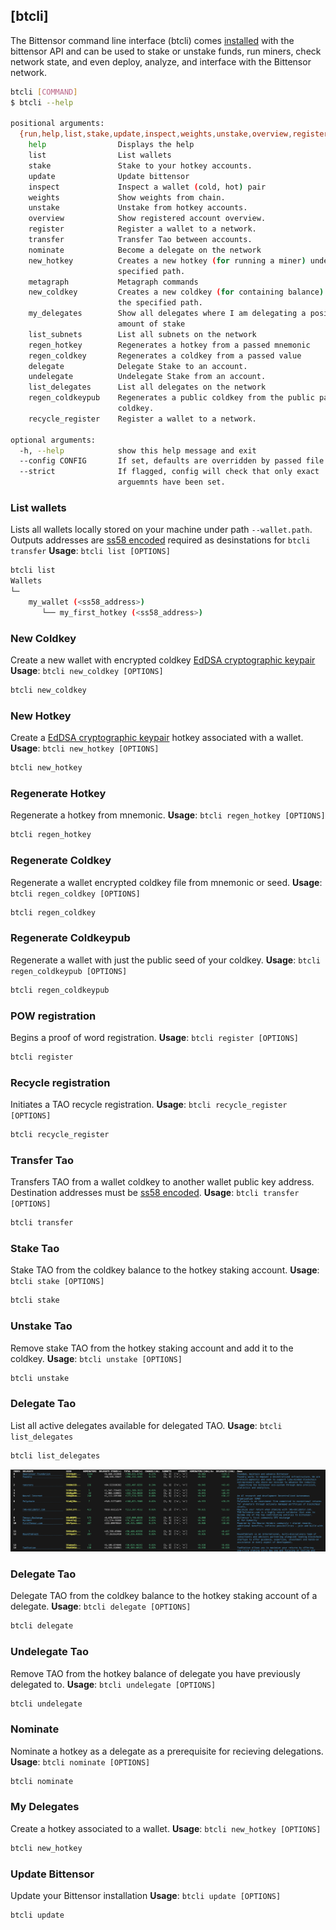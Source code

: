 
## [btcli]


The Bittensor command line interface (btcli) comes [installed](getting-started/installation) with the bittensor API and can be used to stake or unstake funds, run miners, check network state, and even deploy, analyze, and interface with the Bittensor network.



<Accordion title="_basic commands">

```bash dark
btcli [COMMAND]
$ btcli --help

positional arguments:
  {run,help,list,stake,update,inspect,weights,unstake,overview,register,transfer,nominate,new_hotkey,metagraph,new_coldkey,my_delegates,list_subnets,regen_hotkey,regen_coldkey,delegate,undelegate,list_delegates,regen_coldkeypub,recycle_register}
    help                Displays the help
    list                List wallets
    stake               Stake to your hotkey accounts.
    update              Update bittensor
    inspect             Inspect a wallet (cold, hot) pair
    weights             Show weights from chain.
    unstake             Unstake from hotkey accounts.
    overview            Show registered account overview.
    register            Register a wallet to a network.
    transfer            Transfer Tao between accounts.
    nominate            Become a delegate on the network
    new_hotkey          Creates a new hotkey (for running a miner) under the
                        specified path.
    metagraph           Metagraph commands
    new_coldkey         Creates a new coldkey (for containing balance) under
                        the specified path.
    my_delegates        Show all delegates where I am delegating a positive
                        amount of stake
    list_subnets        List all subnets on the network
    regen_hotkey        Regenerates a hotkey from a passed mnemonic
    regen_coldkey       Regenerates a coldkey from a passed value
    delegate            Delegate Stake to an account.
    undelegate          Undelegate Stake from an account.
    list_delegates      List all delegates on the network
    regen_coldkeypub    Regenerates a public coldkey from the public part of the
                        coldkey.
    recycle_register    Register a wallet to a network.

optional arguments:
  -h, --help            show this help message and exit
  --config CONFIG       If set, defaults are overridden by passed file.
  --strict              If flagged, config will check that only exact
                        arguemnts have been set.
```

</Accordion>


<Accordion title="_wallets">

### List wallets
Lists all wallets locally stored on your machine under path `--wallet.path`. Outputs addresses are [ss58 encoded](https://docs.substrate.io/reference/address-formats/#:~:text=case%20L%20(l)-,Address%20type,address%20bytes%20that%20follow%20it.&text=Simple%20account%2Faddress%2Fnetwork%20identifier,directly%20as%20such%20an%20identifier) required as desinstations for ```btcli transfer```
**Usage**: ```btcli list [OPTIONS]```
```bash dark
btcli list
Wallets
└─
    my_wallet (<ss58_address>)
       └── my_first_hotkey (<ss58_address>)
```
### New Coldkey
Create a new wallet with encrypted coldkey [EdDSA cryptographic keypair](https://en.wikipedia.org/wiki/EdDSA#Ed25519)
**Usage**: ```btcli new_coldkey [OPTIONS]```
```bash dark
btcli new_coldkey
```

### New Hotkey
Create a [EdDSA cryptographic keypair](https://en.wikipedia.org/wiki/EdDSA#Ed25519) hotkey associated with a wallet.
**Usage**: ```btcli new_hotkey [OPTIONS]```
```bash dark
btcli new_hotkey
```

### Regenerate Hotkey
Regenerate a hotkey from mnemonic.
**Usage**: ```btcli regen_hotkey [OPTIONS]```
```bash dark
btcli regen_hotkey
```

### Regenerate Coldkey
Regenerate a wallet encrypted coldkey file from mnemonic or seed.
**Usage**: ```btcli regen_coldkey [OPTIONS]```
```bash dark
btcli regen_coldkey
```

### Regenerate Coldkeypub
Regenerate a wallet with just the public seed of your coldkey.
**Usage**: ```btcli regen_coldkeypub [OPTIONS]```
```bash dark
btcli regen_coldkeypub
```
</Accordion>



<Accordion title="Registration">

### POW registration
Begins a proof of word registration.
**Usage**: ```btcli register [OPTIONS]```
```bash dark
btcli register
```

### Recycle registration
Initiates a TAO recycle registration.
**Usage**: ```btcli recycle_register [OPTIONS]```
```bash dark
btcli recycle_register
```
</Accordion>


<Accordion title="Transfers/Staking">

### Transfer Tao
Transfers TAO from a wallet coldkey to another wallet public key address. Destination addresses must be [ss58 encoded](https://docs.substrate.io/reference/address-formats/#:~:text=case%20L%20(l)-,Address%20type,address%20bytes%20that%20follow%20it.&text=Simple%20account%2Faddress%2Fnetwork%20identifier,directly%20as%20such%20an%20identifier).
**Usage**: ```btcli transfer [OPTIONS]```
```bash dark
btcli transfer
```

### Stake Tao
Stake TAO from the coldkey balance to the hotkey staking account.
**Usage**: ```btcli stake [OPTIONS]```
```bash dark
btcli stake
```

### Unstake Tao
Remove stake TAO from the hotkey staking account and add it to the coldkey.
**Usage**: ```btcli unstake [OPTIONS]```
```bash dark
btcli unstake
```
</Accordion>


<Accordion title="Delegation">

### Delegate Tao
List all active delegates available for delegated TAO.
**Usage**: ```btcli list_delegates```
```bash dark
btcli list_delegates
```
![List Delegates](/images/list_delegates.png 'Output of List Delegates')

### Delegate Tao
Delegate TAO from the coldkey balance to the hotkey staking account of a delegate.
**Usage**: ```btcli delegate [OPTIONS]```
```bash dark
btcli delegate
```

### Undelegate Tao
Remove TAO from the hotkey balance of delegate you have previously delegated to.
**Usage**: ```btcli undelegate [OPTIONS]```
```bash dark
btcli undelegate
```

### Nominate
Nominate a hotkey as a delegate as a prerequisite for recieving delegations.
**Usage**: ```btcli nominate [OPTIONS]```
```bash dark
btcli nominate
```

### My Delegates
Create a hotkey associated to a wallet.
**Usage**: ```btcli new_hotkey [OPTIONS]```
```bash dark
btcli new_hotkey
```
</Accordion>



<Accordion title="Misc">

### Update Bittensor
Update your Bittensor installation
**Usage**: ```btcli update [OPTIONS]```
```bash dark
btcli update
```
</Accordion>

